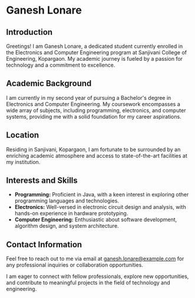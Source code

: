 # Ganesh Lonare

## Introduction
Greetings! I am Ganesh Lonare, a dedicated student currently enrolled in the Electronics and Computer Engineering program at Sanjivani College of Engineering, Kopargaon. My academic journey is fueled by a passion for technology and a commitment to excellence.

## Academic Background
I am currently in my second year of pursuing a Bachelor's degree in Electronics and Computer Engineering. My coursework encompasses a wide array of subjects, including programming, electronics, and computer systems, providing me with a solid foundation for my career aspirations.

## Location
Residing in Sanjivani, Kopargaon, I am fortunate to be surrounded by an enriching academic atmosphere and access to state-of-the-art facilities at my institution.

## Interests and Skills
- **Programming:** Proficient in Java, with a keen interest in exploring other programming languages and technologies.
- **Electronics:** Well-versed in electronic circuit design and analysis, with hands-on experience in hardware prototyping.
- **Computer Engineering:** Enthusiastic about software development, algorithm design, and system architecture.

## Contact Information
Feel free to reach out to me via email at [ganesh.lonare@example.com](mailto:ganesh.lonare@example.com) for any professional inquiries or collaboration opportunities.

I am eager to connect with fellow professionals, explore new opportunities, and contribute to meaningful projects in the field of technology and engineering.

